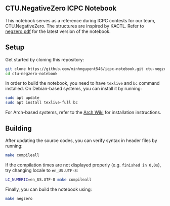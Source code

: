 ## CTU.NegativeZero ICPC Notebook

This notebook serves as a reference during ICPC contests for our team, CTU.NegativeZero. The structures are inspired by KACTL. Refer to [negzero.pdf](./negzero.pdf) for the latest version of the notebook.

## Setup

Get started by cloning this repository:
```bash
git clone https://github.com/minhnguyent546/icpc-notebook.git ctu-negzero-notebook
cd ctu-negzero-notebook
```

In order to build the notebook, you need to have `texlive` and `bc` command installed. On Debian-based systems, you can install it by running:
```bash
sudo apt update
sudo apt install texlive-full bc
```

For Arch-based systems, refer to the [Arch Wiki](https://wiki.archlinux.org/title/TeX_Live) for installation instructions.

## Building

After updating the source codes, you can verify syntax in header files by running:
```bash
make compileall
```

If the compilation times are not displayed properly (e.g. `finished in 0,0s`), try changing locale to `en_US.UTF-8`:
```bash
LC_NUMERIC=en_US.UTF-8 make compileall
```

Finally, you can build the notebook using:
```bash
make negzero
```
